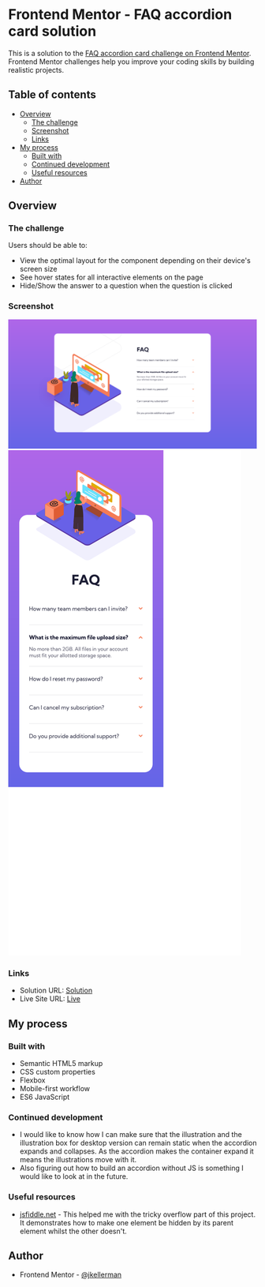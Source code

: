 # Frontend Mentor - FAQ accordion card solution

This is a solution to the [FAQ accordion card challenge on Frontend Mentor](https://www.frontendmentor.io/challenges/faq-accordion-card-XlyjD0Oam). Frontend Mentor challenges help you improve your coding skills by building realistic projects.

## Table of contents

- [Overview](#overview)
  - [The challenge](#the-challenge)
  - [Screenshot](#screenshot)
  - [Links](#links)
- [My process](#my-process)
  - [Built with](#built-with)
  - [Continued development](#continued-development)
  - [Useful resources](#useful-resources)
- [Author](#author)

## Overview

### The challenge

Users should be able to:

- View the optimal layout for the component depending on their device's screen size
- See hover states for all interactive elements on the page
- Hide/Show the answer to a question when the question is clicked

### Screenshot

![Desktop: 1440px](images/screenshot1.png)
![Mobile: 375px](images/screenshot2.png)

### Links

- Solution URL: [Solution](https://github.com/jkellerman/faq-accordion-card-main)
- Live Site URL: [Live](https://jkellerman.github.io/faq-accordion-card-main/)

## My process

### Built with

- Semantic HTML5 markup
- CSS custom properties
- Flexbox
- Mobile-first workflow
- ES6 JavaScript

### Continued development

- I would like to know how I can make sure that the illustration and the illustration box for desktop version can remain static when the accordion expands and collapses. As the accordion makes the container expand it means the illustrations move with it.
- Also figuring out how to build an accordion without JS is something I would like to look at in the future.

### Useful resources

- [jsfiddle.net](http://jsfiddle.net/eytdnspo/1/) - This helped me with the tricky overflow part of this project. It demonstrates how to make one element be hidden by its parent element whilst the other doesn't.

## Author

- Frontend Mentor - [@jkellerman](https://www.frontendmentor.io/profile/jkellerman)
